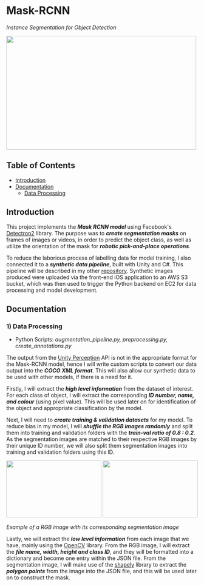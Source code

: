 # Mask-RCNN
*Instance Segmentation for Object Detection*
<br/> 

<img src='https://user-images.githubusercontent.com/77097236/142635960-72766b81-8dc1-46c7-83b3-86314e7a292b.jpg' width='500' height='300'>

## Table of Contents
* [Introduction](#introduction)
* [Documentation](#documentation)
  * [Data Processing](#1-data-processing)


## Introduction
This project implements the **_Mask RCNN model_** using Facebook's [Detectron2](https://github.com/facebookresearch/detectron2) library. The purpose was to **_create segmentation masks_** on frames of images or videos, in order to predict the object class, as well as utilize the orientation of the mask for **_robotic pick-and-place operations_**. 

To reduce the laborious process of labelling data for model training, I also connected it to a **_synthetic data pipeline_**, built with Unity and C#. This pipeline will be described in my other [repository](https://github.com/bkleck/SyntheticData). Synthetic images produced were uploaded via the front-end iOS application to an AWS S3 bucket, which was then used to trigger the Python backend on EC2 for data processing and model development.
<br/> 

## Documentation
### 1) Data Processing
- Python Scripts: *augmentation_pipeline.py, preprocessing.py, create_annotations.py*

The output from the [Unity Perception](https://github.com/Unity-Technologies/com.unity.perception) API is not in the appropriate format for the Mask-RCNN model, hence I will write custom scripts to convert our data output into the **_COCO XML format_**. This will also allow our synthetic data to be used with other models, if there is a need for it.

Firstly, I will extract the **_high level information_** from the dataset of interest. For each class of object, I will extract the corresponding **_ID number, name, and colour_** (using pixel value). This will be used later on for identification of the object and appropriate classification by the model.

Next, I will need to **_create training & validation datasets_** for my model. To reduce bias in my model, I will **_shuffle the RGB images randomly_** and split them into training and validation folders with the **_train-val ratio of 0.8 : 0.2_**. As the segmentation images are matched to their respective RGB images by their unique ID number, we will also split them segmentation images into training and validation folders using this ID.

<p float="left">
 <img src='https://user-images.githubusercontent.com/77097236/142641690-97a2ea93-4d48-46d4-a787-9dbcc72f4894.png' width='250' height='150'>
 <img src='https://user-images.githubusercontent.com/77097236/142641857-4382bf76-2bc2-43d8-9806-1c48a9278c7e.png' width='250' height='150'>
</p>

*Example of a RGB image with its corresponding segmentation image*

Lastly, we will extract the **_low level information_** from each image that we have, mainly using the [OpenCV](https://github.com/opencv/opencv) library. From the RGB image, I will extract the **_file name, width, height and class ID_**, and they will be formatted into a dictionary and become one entry within the JSON file. From the segmentation image, I will make use of the [shapely](https://shapely.readthedocs.io/en/stable/manual.html) library to extract the **_polygon points_** from the image into the JSON file, and this will be used later on to construct the mask.
